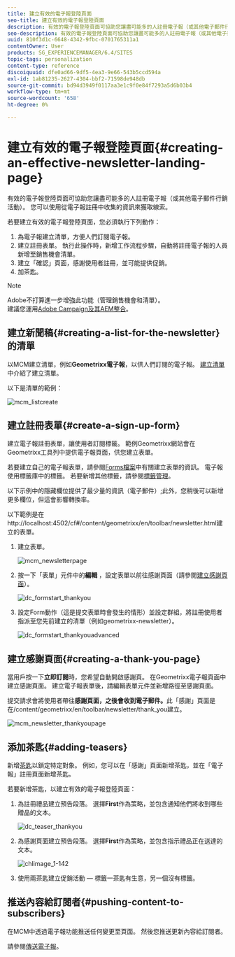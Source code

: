 ```yaml
---
title: 建立有效的電子報登陸頁面
seo-title: 建立有效的電子報登陸頁面
description: 有效的電子報登陸頁面可協助您讓盡可能多的人註冊電子報（或其他電子郵件行銷活動）。 您可以使用從電子報註冊中收集的資訊來獲取線索。
seo-description: 有效的電子報登陸頁面可協助您讓盡可能多的人註冊電子報（或其他電子郵件行銷活動）。 您可以使用從電子報註冊中收集的資訊來獲取線索。
uuid: 810f3d1c-6648-4342-9fbc-0701765311a1
contentOwner: User
products: SG_EXPERIENCEMANAGER/6.4/SITES
topic-tags: personalization
content-type: reference
discoiquuid: dfe0ad66-9df5-4ea3-9e66-543b5ccd594a
exl-id: 1ab81235-2627-4304-bbf2-71598de948db
source-git-commit: bd94d3949f0117aa3e1c9f0e84f7293a5d6b03b4
workflow-type: tm+mt
source-wordcount: '658'
ht-degree: 0%

---
```


# 建立有效的電子報登陸頁面{#creating-an-effective-newsletter-landing-page}

有效的電子報登陸頁面可協助您讓盡可能多的人註冊電子報（或其他電子郵件行銷活動）。 您可以使用從電子報註冊中收集的資訊來獲取線索。

若要建立有效的電子報登陸頁面，您必須執行下列動作：

1. 為電子報建立清單，方便人們訂閱電子報。
1. 建立註冊表單。 執行此操作時，新增工作流程步驟，自動將註冊電子報的人員新增至銷售機會清單。
1. 建立「確認」頁面，感謝使用者註冊，並可能提供促銷。
1. 加茶匙。

>[!NOTE]
>
>Adobe不打算進一步增強此功能（管理銷售機會和清單）。\
>建議您運用[Adobe Campaign及其AEM整合](/help/sites-administering/campaign.md)。

## 建立新聞稿{#creating-a-list-for-the-newsletter}的清單

以MCM建立清單，例如&#x200B;**Geometrixx電子報**，以供人們訂閱的電子報。 [建立清單](/help/sites-classic-ui-authoring/classic-personalization-campaigns.md#creatingnewlists)中介紹了建立清單。

以下是清單的範例：

![mcm_listcreate](assets/mcm_listcreate.png)

## 建立註冊表單{#create-a-sign-up-form}

建立電子報註冊表單，讓使用者訂閱標籤。 範例Geometrixx網站會在Geometrixx工具列中提供電子報頁面，供您建立表單。

若要建立自己的電子報表單，請參閱[Forms檔案](/help/sites-authoring/default-components.md#form)中有關建立表單的資訊。 電子報使用標籤庫中的標籤。 若要新增其他標籤，請參閱[標籤管理](/help/sites-authoring/tags.md#tagadministration)。

以下示例中的隱藏欄位提供了最少量的資訊（電子郵件）;此外，您稍後可以新增更多欄位，但這會影響轉換率。

以下範例是在http://localhost:4502/cf#/content/geometrixx/en/toolbar/newsletter.html建立的表單。

1. 建立表單。

   ![mcm_newsletterpage](assets/mcm_newsletterpage.png)

1. 按一下「表單」元件中的&#x200B;**編輯** ，設定表單以前往感謝頁面（請參閱[建立感謝頁面](#creating-a-thank-you-page)）。

   ![dc_formstart_thankyou](assets/dc_formstart_thankyou.png)

1. 設定Form動作（這是提交表單時會發生的情形）並設定群組，將註冊使用者指派至您先前建立的清單（例如geometrixx-newsletter）。

   ![dc_formstart_thankyouadvanced](assets/dc_formstart_thankyouadvanced.png)

## 建立感謝頁面{#creating-a-thank-you-page}

當用戶按一下&#x200B;**立即訂閱**&#x200B;時，您希望自動開啟感謝頁。 在Geometrixx電子報頁面中建立感謝頁面。 建立電子報表單後，請編輯表單元件並新增路徑至感謝頁面。

提交請求會將使用者帶往&#x200B;**感謝頁面，之後會收到電子郵件。**&#x200B;此「感謝」頁面是在/content/geometrixx/en/toolbar/newsletter/thank_you建立。

![mcm_newsletter_thankyoupage](assets/mcm_newsletter_thankyoupage.png)

## 添加茶匙{#adding-teasers}

新增[茶匙](/help/sites-classic-ui-authoring/classic-personalization-campaigns.md#teasers)以鎖定特定對象。 例如，您可以在「感謝」頁面新增茶匙，並在「電子報」註冊頁面新增茶匙。

若要新增茶匙，以建立有效的電子報登陸頁面：

1. 為註冊禮品建立預告段落。 選擇&#x200B;**First**&#x200B;作為策略，並包含通知他們將收到哪些贈品的文本。

   ![dc_teaser_thankyou](assets/dc_teaser_thankyou.png)

1. 為感謝頁面建立預告段落。 選擇&#x200B;**First**&#x200B;作為策略，並包含指示禮品正在送達的文本。

   ![chlimage_1-142](assets/chlimage_1-142.png)

1. 使用兩茶匙建立促銷活動 — 標籤一茶匙有生意，另一個沒有標籤。

## 推送內容給訂閱者{#pushing-content-to-subscribers}

在MCM中透過電子報功能推送任何變更至頁面。 然後您推送更新內容給訂閱者。

請參閱[傳送電子報](/help/sites-classic-ui-authoring/classic-personalization-campaigns.md#newsletters)。
